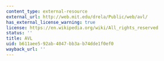 ```yaml
---
content_type: external-resource
external_url: http://web.mit.edu/drela/Public/web/avl/
has_external_license_warning: true
license: https://en.wikipedia.org/wiki/All_rights_reserved
status: ''
title: AVL
uid: b611aee5-92ab-4047-bb3a-b74dde1f0ef0
wayback_url: ''
---
```


